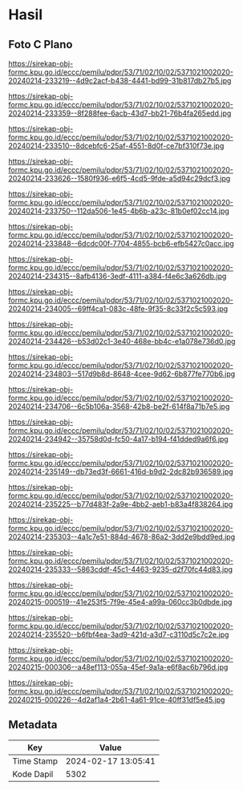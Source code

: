 # Hasil

## Foto C Plano

https://sirekap-obj-formc.kpu.go.id/eccc/pemilu/pdpr/53/71/02/10/02/5371021002020-20240214-233219--4d9c2acf-b438-4441-bd99-31b817db27b5.jpg

https://sirekap-obj-formc.kpu.go.id/eccc/pemilu/pdpr/53/71/02/10/02/5371021002020-20240214-233359--8f288fee-6acb-43d7-bb21-76b4fa265edd.jpg

https://sirekap-obj-formc.kpu.go.id/eccc/pemilu/pdpr/53/71/02/10/02/5371021002020-20240214-233510--8dcebfc6-25af-4551-8d0f-ce7bf310f73e.jpg

https://sirekap-obj-formc.kpu.go.id/eccc/pemilu/pdpr/53/71/02/10/02/5371021002020-20240214-233626--1580f936-e6f5-4cd5-9fde-a5d94c29dcf3.jpg

https://sirekap-obj-formc.kpu.go.id/eccc/pemilu/pdpr/53/71/02/10/02/5371021002020-20240214-233750--112da506-1e45-4b6b-a23c-81b0ef02cc14.jpg

https://sirekap-obj-formc.kpu.go.id/eccc/pemilu/pdpr/53/71/02/10/02/5371021002020-20240214-233848--6dcdc00f-7704-4855-bcb6-efb5427c0acc.jpg

https://sirekap-obj-formc.kpu.go.id/eccc/pemilu/pdpr/53/71/02/10/02/5371021002020-20240214-234315--8afb4136-3edf-4111-a384-f4e6c3a626db.jpg

https://sirekap-obj-formc.kpu.go.id/eccc/pemilu/pdpr/53/71/02/10/02/5371021002020-20240214-234005--69ff4ca1-083c-48fe-9f35-8c33f2c5c593.jpg

https://sirekap-obj-formc.kpu.go.id/eccc/pemilu/pdpr/53/71/02/10/02/5371021002020-20240214-234426--b53d02c1-3e40-468e-bb4c-e1a078e736d0.jpg

https://sirekap-obj-formc.kpu.go.id/eccc/pemilu/pdpr/53/71/02/10/02/5371021002020-20240214-234803--517d9b8d-8648-4cee-9d62-6b877fe770b6.jpg

https://sirekap-obj-formc.kpu.go.id/eccc/pemilu/pdpr/53/71/02/10/02/5371021002020-20240214-234706--6c5b106a-3568-42b8-be2f-614f8a71b7e5.jpg

https://sirekap-obj-formc.kpu.go.id/eccc/pemilu/pdpr/53/71/02/10/02/5371021002020-20240214-234942--35758d0d-fc50-4a17-b194-f41dded9a6f6.jpg

https://sirekap-obj-formc.kpu.go.id/eccc/pemilu/pdpr/53/71/02/10/02/5371021002020-20240214-235149--db73ed3f-6661-416d-b9d2-2dc82b936589.jpg

https://sirekap-obj-formc.kpu.go.id/eccc/pemilu/pdpr/53/71/02/10/02/5371021002020-20240214-235225--b77d483f-2a9e-4bb2-aeb1-b83a4f838264.jpg

https://sirekap-obj-formc.kpu.go.id/eccc/pemilu/pdpr/53/71/02/10/02/5371021002020-20240214-235303--4a1c7e51-884d-4678-86a2-3dd2e9bdd9ed.jpg

https://sirekap-obj-formc.kpu.go.id/eccc/pemilu/pdpr/53/71/02/10/02/5371021002020-20240214-235333--5863cddf-45c1-4463-9235-d2f70fc44d83.jpg

https://sirekap-obj-formc.kpu.go.id/eccc/pemilu/pdpr/53/71/02/10/02/5371021002020-20240215-000519--41e253f5-7f9e-45e4-a99a-060cc3b0dbde.jpg

https://sirekap-obj-formc.kpu.go.id/eccc/pemilu/pdpr/53/71/02/10/02/5371021002020-20240214-235520--b6fbf4ea-3ad9-421d-a3d7-c3110d5c7c2e.jpg

https://sirekap-obj-formc.kpu.go.id/eccc/pemilu/pdpr/53/71/02/10/02/5371021002020-20240215-000306--a48ef113-055a-45ef-9a1a-e6f8ac6b796d.jpg

https://sirekap-obj-formc.kpu.go.id/eccc/pemilu/pdpr/53/71/02/10/02/5371021002020-20240215-000226--4d2af1a4-2b61-4a61-91ce-40ff31df5e45.jpg


## Metadata

| Key        | Value               |
| ---------- | ------------------- |
| Time Stamp | 2024-02-17 13:05:41 |
| Kode Dapil | 5302                |



